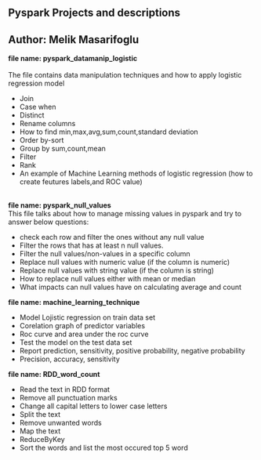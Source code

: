 ## Pyspark Projects and descriptions

## Author: Melik Masarifoglu

**file name: pyspark_datamanip_logistic**<br/>  
The file contains data manipulation techniques and how to apply logistic regression model<br/>  
* Join<br/>
* Case when<br/> 
* Distinct<br/>
* Rename columns<br/>
* How to find min,max,avg,sum,count,standard deviation<br/> 
* Order by-sort
* Group by sum,count,mean<br/> 
* Filter<br/> 
* Rank<br/> 
* An example of Machine Learning methods of logistic regression (how to create feutures labels,and ROC value)<br/><br/> 

**file name: pyspark_null_values**<br/>
This file talks about how to manage missing values in pyspark and try to answer below questions: <br/> 
  
* check each row and filter the ones without any null value<br/>
* Filter the rows that has at least n null values.<br/>
* Filter the null values/non-values in a specific column<br/> 
* Replace null values with numeric value (if the column is numeric)<br/>
* Replace null values with string value  (if the column is string)<br/>
* How to replace null values either with mean or median<br/>
* What impacts can null values have on calculating average and count<br/> 

**file name: machine_learning_technique**<br/>
* Model Lojistic regression on train data set 
* Corelation graph of predictor variables
* Roc curve and area under the roc curve
* Test the model on the test data set 
* Report prediction, sensitivity, positive probability, negative probability
* Precision, accuracy, sensitivity

**file name: RDD_word_count**<br/>
* Read the text in RDD format
* Remove all punctuation marks
* Change all capital letters to lower case letters
* Split the text
* Remove unwanted words
* Map the text 
* ReduceByKey
* Sort the words and list the most occured top 5 word 
